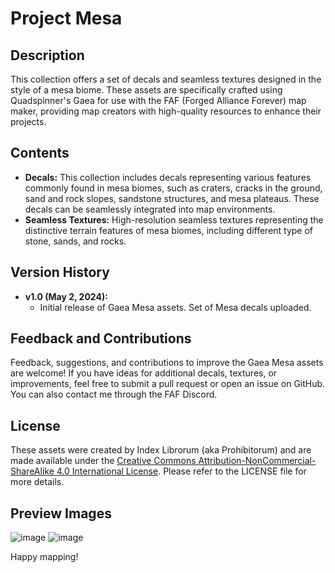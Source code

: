 # Project Mesa

## Description
This collection offers a set of decals and seamless textures designed in the style of a mesa biome. These assets are specifically crafted using Quadspinner's Gaea for use with the FAF (Forged Alliance Forever) map maker, providing map creators with high-quality resources to enhance their projects.

## Contents
- **Decals:** This collection includes decals representing various features commonly found in mesa biomes, such as craters, cracks in the ground, sand and rock slopes, sandstone structures, and mesa plateaus. These decals can be seamlessly integrated into map environments.
- **Seamless Textures:** High-resolution seamless textures representing the distinctive terrain features of mesa biomes, including different type of stone, sands, and rocks.

## Version History
- **v1.0 (May 2, 2024):**
  - Initial release of Gaea Mesa assets. Set of Mesa decals uploaded.

## Feedback and Contributions
Feedback, suggestions, and contributions to improve the Gaea Mesa assets are welcome! If you have ideas for additional decals, textures, or improvements, feel free to submit a pull request or open an issue on GitHub. You can also contact me through the FAF Discord.

## License
These assets were created by Index Librorum (aka Prohibitorum) and are made available under the [Creative Commons Attribution-NonCommercial-ShareAlike 4.0 International License](https://creativecommons.org/licenses/by-nc-sa/4.0/). Please refer to the LICENSE file for more details.

## Preview Images
![image](https://github.com/IndexLibrorumProhibitorum/Gaea-Mesa/assets/64420140/c61084b2-32b3-4a0a-a550-f4d0e671e534)
![image](https://github.com/IndexLibrorumProhibitorum/Gaea-Mesa/assets/64420140/427d6b5e-1e5d-4ab9-8d81-f72a1b6559cf)


Happy mapping!

